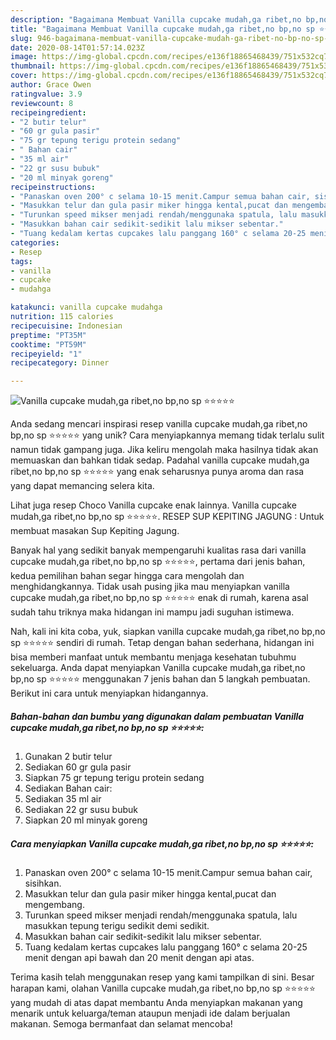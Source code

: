 ```yaml
---
description: "Bagaimana Membuat Vanilla cupcake mudah,ga ribet,no bp,no sp ⭐⭐⭐⭐⭐ yang Bisa Manjain Lidah"
title: "Bagaimana Membuat Vanilla cupcake mudah,ga ribet,no bp,no sp ⭐⭐⭐⭐⭐ yang Bisa Manjain Lidah"
slug: 946-bagaimana-membuat-vanilla-cupcake-mudah-ga-ribet-no-bp-no-sp-yang-bisa-manjain-lidah
date: 2020-08-14T01:57:14.023Z
image: https://img-global.cpcdn.com/recipes/e136f18865468439/751x532cq70/vanilla-cupcake-mudahga-ribetno-bpno-sp-⭐⭐⭐⭐⭐-foto-resep-utama.jpg
thumbnail: https://img-global.cpcdn.com/recipes/e136f18865468439/751x532cq70/vanilla-cupcake-mudahga-ribetno-bpno-sp-⭐⭐⭐⭐⭐-foto-resep-utama.jpg
cover: https://img-global.cpcdn.com/recipes/e136f18865468439/751x532cq70/vanilla-cupcake-mudahga-ribetno-bpno-sp-⭐⭐⭐⭐⭐-foto-resep-utama.jpg
author: Grace Owen
ratingvalue: 3.9
reviewcount: 8
recipeingredient:
- "2 butir telur"
- "60 gr gula pasir"
- "75 gr tepung terigu protein sedang"
- " Bahan cair"
- "35 ml air"
- "22 gr susu bubuk"
- "20 ml minyak goreng"
recipeinstructions:
- "Panaskan oven 200° c selama 10-15 menit.Campur semua bahan cair, sisihkan."
- "Masukkan telur dan gula pasir miker hingga kental,pucat dan mengembang."
- "Turunkan speed mikser menjadi rendah/menggunaka spatula, lalu masukkan tepung terigu sedikit demi sedikit."
- "Masukkan bahan cair sedikit-sedikit lalu mikser sebentar."
- "Tuang kedalam kertas cupcakes lalu panggang 160° c selama 20-25 menit dengan api bawah dan 20 menit dengan api atas."
categories:
- Resep
tags:
- vanilla
- cupcake
- mudahga

katakunci: vanilla cupcake mudahga 
nutrition: 115 calories
recipecuisine: Indonesian
preptime: "PT35M"
cooktime: "PT59M"
recipeyield: "1"
recipecategory: Dinner

---
```



![Vanilla cupcake mudah,ga ribet,no bp,no sp ⭐⭐⭐⭐⭐](https://img-global.cpcdn.com/recipes/e136f18865468439/751x532cq70/vanilla-cupcake-mudahga-ribetno-bpno-sp-⭐⭐⭐⭐⭐-foto-resep-utama.jpg)

Anda sedang mencari inspirasi resep vanilla cupcake mudah,ga ribet,no bp,no sp ⭐⭐⭐⭐⭐ yang unik? Cara menyiapkannya memang tidak terlalu sulit namun tidak gampang juga. Jika keliru mengolah maka hasilnya tidak akan memuaskan dan bahkan tidak sedap. Padahal vanilla cupcake mudah,ga ribet,no bp,no sp ⭐⭐⭐⭐⭐ yang enak seharusnya punya aroma dan rasa yang dapat memancing selera kita.

Lihat juga resep Choco Vanilla cupcake enak lainnya. Vanilla cupcake mudah,ga ribet,no bp,no sp ⭐⭐⭐⭐⭐. RESEP SUP KEPITING JAGUNG : Untuk membuat masakan Sup Kepiting Jagung.

Banyak hal yang sedikit banyak mempengaruhi kualitas rasa dari vanilla cupcake mudah,ga ribet,no bp,no sp ⭐⭐⭐⭐⭐, pertama dari jenis bahan, kedua pemilihan bahan segar hingga cara mengolah dan menghidangkannya. Tidak usah pusing jika mau menyiapkan vanilla cupcake mudah,ga ribet,no bp,no sp ⭐⭐⭐⭐⭐ enak di rumah, karena asal sudah tahu triknya maka hidangan ini mampu jadi suguhan istimewa.


Nah, kali ini kita coba, yuk, siapkan vanilla cupcake mudah,ga ribet,no bp,no sp ⭐⭐⭐⭐⭐ sendiri di rumah. Tetap dengan bahan sederhana, hidangan ini bisa memberi manfaat untuk membantu menjaga kesehatan tubuhmu sekeluarga. Anda dapat menyiapkan Vanilla cupcake mudah,ga ribet,no bp,no sp ⭐⭐⭐⭐⭐ menggunakan 7 jenis bahan dan 5 langkah pembuatan. Berikut ini cara untuk menyiapkan hidangannya.

<!--inarticleads1-->

##### Bahan-bahan dan bumbu yang digunakan dalam pembuatan Vanilla cupcake mudah,ga ribet,no bp,no sp ⭐⭐⭐⭐⭐:

1. Gunakan 2 butir telur
1. Sediakan 60 gr gula pasir
1. Siapkan 75 gr tepung terigu protein sedang
1. Sediakan  Bahan cair:
1. Sediakan 35 ml air
1. Sediakan 22 gr susu bubuk
1. Siapkan 20 ml minyak goreng




<!--inarticleads2-->

##### Cara menyiapkan Vanilla cupcake mudah,ga ribet,no bp,no sp ⭐⭐⭐⭐⭐:

1. Panaskan oven 200° c selama 10-15 menit.Campur semua bahan cair, sisihkan.
1. Masukkan telur dan gula pasir miker hingga kental,pucat dan mengembang.
1. Turunkan speed mikser menjadi rendah/menggunaka spatula, lalu masukkan tepung terigu sedikit demi sedikit.
1. Masukkan bahan cair sedikit-sedikit lalu mikser sebentar.
1. Tuang kedalam kertas cupcakes lalu panggang 160° c selama 20-25 menit dengan api bawah dan 20 menit dengan api atas.




Terima kasih telah menggunakan resep yang kami tampilkan di sini. Besar harapan kami, olahan Vanilla cupcake mudah,ga ribet,no bp,no sp ⭐⭐⭐⭐⭐ yang mudah di atas dapat membantu Anda menyiapkan makanan yang menarik untuk keluarga/teman ataupun menjadi ide dalam berjualan makanan. Semoga bermanfaat dan selamat mencoba!
